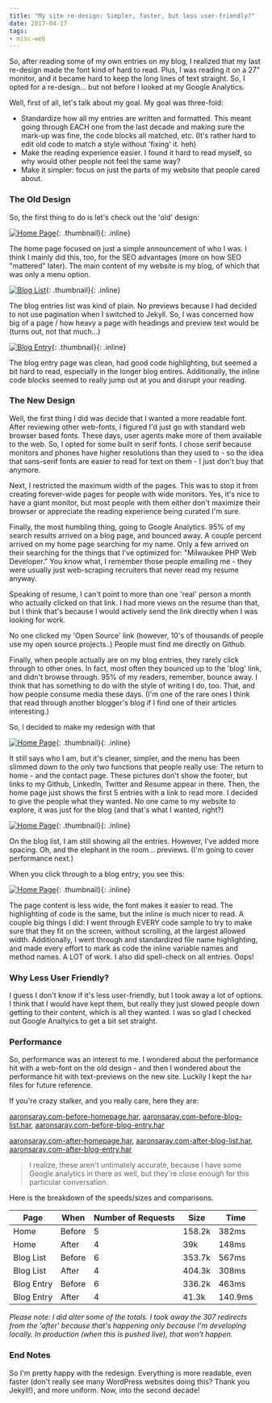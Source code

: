 ```yaml
---
title: "My site re-design: Simpler, faster, but less user-friendly?"
date: 2017-04-17
tags:
- misc-web
---
```

So, after reading some of my own entries on my blog, I realized that my last re-design made the font kind of hard to read.  Plus, I was reading it on a 27" monitor, and it became hard to keep the long lines of text straight.  So, I opted for a re-design... but not before I looked at my Google Analytics.

<!--more-->

Well, first of all, let's talk about my goal.  My goal was three-fold:

- Standardize how all my entries are written and formatted.  This meant going through EACH one from the last decade and making sure the mark-up was fine, the code blocks all matched, etc.  (It's rather hard to edit old code to match a style without 'fixing' it. heh)
- Make the reading experience easier.  I found it hard to read myself, so why would other people not feel the same way?
- Make it simpler: focus on just the parts of my website that people cared about.

### The Old Design

So, the first thing to do is let's check out the 'old' design:


[![Home Page](/uploads/2017/before-home.png)](/uploads/2017/before-home.png){: .thumbnail}{: .inline}

The home page focused on just a simple announcement of who I was.  I think I mainly did this, too, for the SEO advantages (more on how SEO "mattered" later).  The main content of my website is my blog, of which that was only a menu option.

[![Blog List](/uploads/2017/before-blog-list.png)](/uploads/2017/before-blog-list.png){: .thumbnail}{: .inline}

The blog entries list was kind of plain. No previews because I had decided to not use pagination when I switched to Jekyll.  So, I was concerned how big of a page / how heavy a page with headings and preview text would be (turns out, not that much...)

[![Blog Entry](/uploads/2017/before-blog-entry.png)](/uploads/2017/before-blog-entry.png){: .thumbnail}{: .inline}

The blog entry page was clean, had good code highlighting, but seemed a bit hard to read, especially in the longer blog entires.  Additionally, the inline code blocks seemed to really jump out at you and disrupt your reading.

### The New Design

Well, the first thing I did was decide that I wanted a more readable font.  After reviewing other web-fonts, I figured I'd just go with standard web browser based fonts.  These days, user agents make more of them available to the web.  So, I opted for some built in serif fonts.  I chose serif because monitors and phones have higher resolutions than they used to - so the idea that sans-serif fonts are easier to read for text on them - I just don't buy that anymore.

Next, I restricted the maximum width of the pages.  This was to stop it from creating forever-wide pages for people with wide monitors.  Yes, it's nice to have a giant monitor, but most people with them either don't maximize their browser or appreciate the reading experience being curated I'm sure.

Finally, the most humbling thing, going to Google Analytics.  95% of my search results arrived on a blog page, and bounced away.  A couple percent arrived on my home page searching for my name.  Only a few arrived on their searching for the things that I've optimized for: "Milwaukee PHP Web Developer."  You know what, I remember those people emailing me - they were usually just web-scraping recruiters that never read my resume anyway.

Speaking of resume, I can't point to more than one 'real' person a month who actually clicked on that link.  I had more views on the resume than that, but I think that's because I would actively send the link directly when I was looking for work.

No one clicked my 'Open Source' link (however, 10's of thousands of people use my open source projects..) People must find me directly on Github.  

Finally, when people actually are on my blog entries, they rarely click through to other ones.  In fact, most often they bounced up to the 'blog' link, and didn't browse through.  95% of my readers, remember, bounce away.  I think that has something to do with the style of writing I do, too.  That, and how people consume media these days.  (I'm one of the rare ones I think that read through another blogger's blog if I find one of their articles interesting.)

So, I decided to make my redesign with that 

[![Home Page](/uploads/2017/after-home.png)](/uploads/2017/after-home.png){: .thumbnail}{: .inline}

It still says who I am, but it's cleaner, simpler, and the menu has been slimmed down to the only two functions that people really use: The return to home - and the contact page.  These pictures don't show the footer, but links to my Github, LinkedIn, Twitter and Resume appear in there.  Then, the home page just shows the first 5 entries with a link to read more.  I decided to give the people what they wanted.  No one came to my website to explore, it was just for the blog (and that's what I wanted, right?)

[![Home Page](/uploads/2017/after-blog-list.png)](/uploads/2017/after-blog-list.png){: .thumbnail}{: .inline}

On the blog list, I am still showing all the entries.  However, I've added more spacing.  Oh, and the elephant in the room... previews.  (I'm going to cover performance next.)

When you click through to a blog entry, you see this:

[![Home Page](/uploads/2017/after-blog-entry.png)](/uploads/2017/after-blog-entry.png){: .thumbnail}{: .inline}

The page content is less wide, the font makes it easier to read.  The highlighting of code is the same, but the inline is much nicer to read.  A couple big things I did: I went through EVERY code sample to try to make sure that they fit on the screen, without scrolling, at the largest allowed width.  Additionally, I went through and standardized file name highlighting, and made every effort to mark as code the inline variable names and method names.  A LOT of work.  I also did spell-check on all entries.  Oops!

### Why Less User Friendly?

I guess I don't know if it's less user-friendly, but I took away a lot of options.  I think that I would have kept them, but really they just slowed people down getting to their content, which is all they wanted.  I was so glad I checked out Google Analtyics to get a bit set straight.

### Performance

So, performance was an interest to me.  I wondered about the performance hit with a web-font on the old design - and then I wondered about the performance hit with text-previews on the new site.  Luckily I kept the `har` files for future reference.

If you're crazy stalker, and you really care, here they are:

[aaronsaray.com-before-homepage.har](/uploads/2017/aaronsaray.com-before-homepage.har), [aaronsaray.com-before-blog-list.har](/uploads/2017/aaronsaray.com-before-blog-list.har), [aaronsaray.com-before-blog-entry.har](/uploads/2017/aaronsaray.com-before-blog-entry.har) 

[aaronsaray.com-after-homepage.har](/uploads/2017/aaronsaray.com-after-homepage.har), [aaronsaray.com-after-blog-list.har](/uploads/2017/aaronsaray.com-after-blog-list.har), [aaronsaray.com-after-blog-entry.har](/uploads/2017/aaronsaray.com-after-blog-entry.har) 

> I realize, these aren't untimately accurate, because I have some Google analytics in there as well, but they're close enough for this particular conversation.

Here is the breakdown of the speeds/sizes and comparisons.

| Page       | When   | Number of Requests | Size   | Time  |
| ---------- | ------ | ------------------ | ------ | ----- |
| Home       | Before | 5                  | 158.2k | 382ms |
| Home       | After  | 4                  | 39k    | 148ms |
| Blog List  | Before | 6                  | 353.7k | 567ms |
| Blog List  | After  | 4                  | 404.3k | 308ms |
| Blog Entry | Before | 6                  | 336.2k | 463ms |
| Blog Entry | After | 4 | 41.3k | 140.9ms |

_Please note: I did alter some of the totals. I took away the 307 redirects from the 'after' because that's happening only because I'm developing locally.  In production (when this is pushed live), that won't happen._

### End Notes

So I'm pretty happy with the redesign.  Everything is more readable, even faster (don't really see many WordPress websites doing this? Thank you Jekyll!), and more uniform.  Now, into the second decade!
